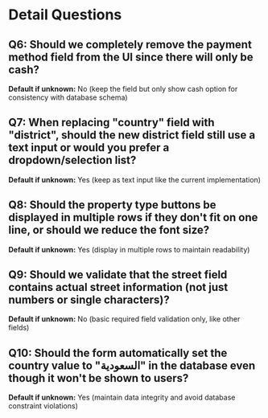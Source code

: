 # Detail Questions

## Q6: Should we completely remove the payment method field from the UI since there will only be cash?
**Default if unknown:** No (keep the field but only show cash option for consistency with database schema)

## Q7: When replacing "country" field with "district", should the new district field still use a text input or would you prefer a dropdown/selection list?
**Default if unknown:** Yes (keep as text input like the current implementation)

## Q8: Should the property type buttons be displayed in multiple rows if they don't fit on one line, or should we reduce the font size?
**Default if unknown:** Yes (display in multiple rows to maintain readability)

## Q9: Should we validate that the street field contains actual street information (not just numbers or single characters)?
**Default if unknown:** No (basic required field validation only, like other fields)

## Q10: Should the form automatically set the country value to "السعودية" in the database even though it won't be shown to users?
**Default if unknown:** Yes (maintain data integrity and avoid database constraint violations)